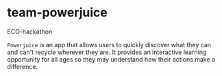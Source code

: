 # team-powerjuice
ECO-hackathon

`Powerjuice` is an app that allows users to quickly discover what they can and can't recycle wherever they are. It provides an interactive learning opportunity for all ages so they may understand how their actions make a difference.
